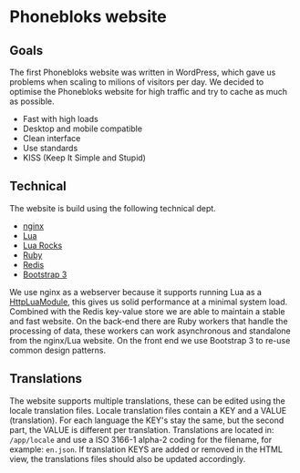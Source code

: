 # Phonebloks website


## Goals

The first Phonebloks website was written in WordPress, which gave us problems when scaling to milions of visitors per day. We decided to optimise the Phonebloks website for high traffic and try to cache as much as possible.

- Fast with high loads
- Desktop and mobile compatible
- Clean interface
- Use standards
- KISS (Keep It Simple and Stupid)


## Technical

The website is build using the following technical dept.

- [nginx](http://nginx.org)
- [Lua](http://www.lua.org)
- [Lua Rocks](http://luarocks.org)
- [Ruby](https://www.ruby-lang.org)
- [Redis](http://redis.io)
- [Bootstrap 3](http://getbootstrap.com)

We use nginx as a webserver because it supports running Lua as a [HttpLuaModule](http://wiki.nginx.org/HttpLuaModule), this gives us solid performance at a minimal system load. Combined with the Redis key-value store we are able to maintain a stable and fast website. On the back-end there are Ruby workers that handle the processing of data, these workers can work asynchronous and standalone from the nginx/Lua website. On the front end we use Bootstrap 3 to re-use common design patterns.


## Translations

The website supports multiple translations, these can be edited using the locale translation files.
Locale translation files contain a KEY and a VALUE (translation). For each language the KEY's stay the same, but the second part, the VALUE is different per translation.
Translations are located in: `/app/locale` and use a ISO 3166-1 alpha-2 coding for the filename, for example: `en.json`.
If translation KEYS are added or removed in the HTML view, the translations files should also be updated accordingly.